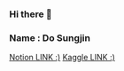 ### Hi there 👋
### Name : Do Sungjin


[Notion LINK :)](https://www.notion.so/Do-Sungjin-Portfolio-68771f5f658e4f13ab7b52e21a8d6e9d?pvs=4)
[Kaggle LINK :)](https://www.kaggle.com/godsjgo) 
